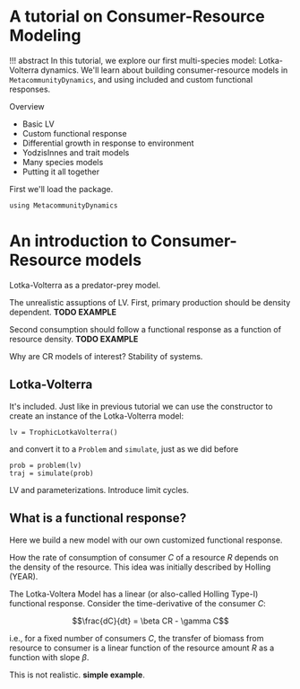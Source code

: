 # A tutorial on Consumer-Resource Modeling

!!! abstract
    In this tutorial, we explore our first multi-species model: Lotka-Volterra
    dynamics. We'll learn about building consumer-resource models in
    `MetacommunityDynamics`, and using included and custom functional responses. 

Overview

- Basic LV
- Custom functional response
- Differential growth in response to environment 
- YodzisInnes and trait models
- Many species models
- Putting it all together



First we'll load the package.

```@example 1
using MetacommunityDynamics
```

# An introduction to Consumer-Resource models

Lotka-Volterra as a predator-prey model.

The unrealistic assuptions of LV. First, primary production should be density
dependent. **TODO EXAMPLE**


Second consumption should follow a functional response as a function
of resource density. **TODO EXAMPLE**

Why are CR models of interest? Stability of systems. 

## Lotka-Volterra

It's included. Just like in previous tutorial we can use the constructor to
create an instance of the Lotka-Volterra model:

```@example 1
lv = TrophicLotkaVolterra()
```

and convert it to a `Problem` and `simulate`, just as we did before

```@example 1
prob = problem(lv)
traj = simulate(prob)
```

LV and parameterizations. Introduce limit cycles. 


## What is a functional response?

Here we build a new model with our own customized functional response.

How the rate of consumption of consumer $C$ of a resource $R$ depends on the
density of the resource. This idea was initially described by Holling (YEAR).

The Lotka-Voltera Model has a linear (or also-called Holling Type-I) functional
response. Consider the time-derivative of the consumer $C$:

$$\frac{dC}{dt} = \beta CR - \gamma C$$

i.e., for a fixed number of consumers $C$, the transfer of biomass from resource 
to consumer is a linear function of the resource amount $R$ as a 
function with slope $\beta$.  

This is not realistic. **simple example**.









